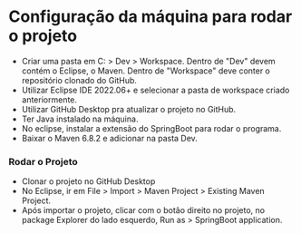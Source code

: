 # Configuração da máquina para rodar o projeto

- Criar uma pasta em C: > Dev > Workspace. Dentro de "Dev" devem contém o Eclipse, o Maven. Dentro de "Workspace" deve conter o repositório clonado do GitHub.
- Utilizar Eclipse IDE 2022.06+ e selecionar a pasta de workspace criado anteriormente.
- Utilizar GitHub Desktop pra atualizar o projeto no GitHub.
- Ter Java instalado na máquina.
- No eclipse, instalar a extensão do SpringBoot para rodar o programa.
- Baixar o Maven 6.8.2 e adicionar na pasta Dev.

### Rodar o Projeto

- Clonar o projeto no GitHub Desktop
- No Eclipse, ir em File > Import > Maven Project > Existing Maven Project.
- Após importar o projeto, clicar com o botão direito no projeto, no package Explorer do lado esquerdo, Run as > SpringBoot application.

